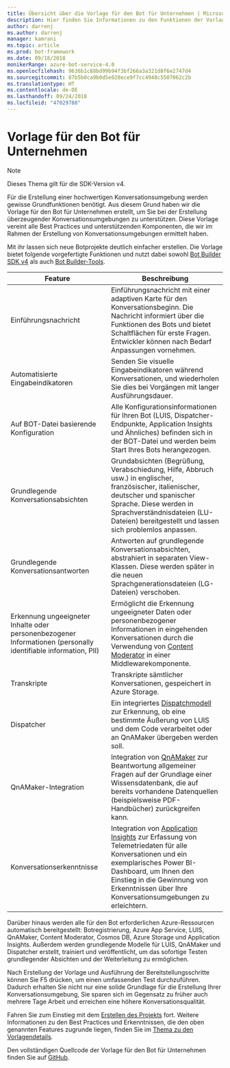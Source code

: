 ```yaml
---
title: Übersicht über die Vorlage für den Bot für Unternehmen | Microsoft-Dokumentation
description: Hier finden Sie Informationen zu den Funktionen der Vorlage für den Bot für Unternehmen.
author: darrenj
ms.author: darrenj
manager: kamrani
ms.topic: article
ms.prod: bot-framework
ms.date: 09/18/2018
monikerRange: azure-bot-service-4.0
ms.openlocfilehash: 9636b1c88bd99b94f3bf266a3a321d8f6e2747d4
ms.sourcegitcommit: 87b5b0ca9b0d5e028ece9f7cc4948c5507062c2b
ms.translationtype: HT
ms.contentlocale: de-DE
ms.lasthandoff: 09/24/2018
ms.locfileid: "47029788"
---
```

# <a name="enterprise-bot-template"></a>Vorlage für den Bot für Unternehmen 

> [!NOTE]
> Dieses Thema gilt für die SDK-Version v4. 

Für die Erstellung einer hochwertigen Konversationsumgebung werden gewisse Grundfunktionen benötigt. Aus diesem Grund haben wir die Vorlage für den Bot für Unternehmen erstellt, um Sie bei der Erstellung überzeugender Konversationsumgebungen zu unterstützen. Diese Vorlage vereint alle Best Practices und unterstützenden Komponenten, die wir im Rahmen der Erstellung von Konversationsumgebungen ermittelt haben. 

Mit ihr lassen sich neue Botprojekte deutlich einfacher erstellen. Die Vorlage bietet folgende vorgefertigte Funktionen und nutzt dabei sowohl [Bot Builder SDK v4](https://github.com/Microsoft/botbuilder) als auch [Bot Builder-Tools](https://github.com/Microsoft/botbuilder-tools).

Feature | Beschreibung |
------------ | -------------
Einführungsnachricht | Einführungsnachricht mit einer adaptiven Karte für den Konversationsbeginn. Die Nachricht informiert über die Funktionen des Bots und bietet Schaltflächen für erste Fragen. Entwickler können nach Bedarf Anpassungen vornehmen.
Automatisierte Eingabeindikatoren  | Senden Sie visuelle Eingabeindikatoren während Konversationen, und wiederholen Sie dies bei Vorgängen mit langer Ausführungsdauer.
Auf BOT-Datei basierende Konfiguration | Alle Konfigurationsinformationen für Ihren Bot (LUIS, Dispatcher-Endpunkte, Application Insights und Ähnliches) befinden sich in der BOT-Datei und werden beim Start Ihres Bots herangezogen.
Grundlegende Konversationsabsichten  | Grundabsichten (Begrüßung, Verabschiedung, Hilfe, Abbruch usw.) in englischer, französischer, italienischer, deutscher und spanischer Sprache. Diese werden in Sprachverständnisdateien (LU-Dateien) bereitgestellt und lassen sich problemlos anpassen.
Grundlegende Konversationsantworten  | Antworten auf grundlegende Konversationsabsichten, abstrahiert in separaten View-Klassen. Diese werden später in die neuen Sprachgenerationsdateien (LG-Dateien) verschoben.
Erkennung ungeeigneter Inhalte oder personenbezogener Informationen (personally identifiable information, PII)  |Ermöglicht die Erkennung ungeeigneter Daten oder personenbezogener Informationen in eingehenden Konversationen durch die Verwendung von [Content Moderator](https://azure.microsoft.com/en-us/services/cognitive-services/content-moderator/) in einer Middlewarekomponente.
Transkripte  | Transkripte sämtlicher Konversationen, gespeichert in Azure Storage.
Dispatcher | Ein integriertes [Dispatchmodell](https://docs.microsoft.com/en-us/azure/bot-service/bot-builder-tutorial-dispatch?view=azure-bot-service-4.0&tabs=csaddref%2Ccsbotconfig) zur Erkennung, ob eine bestimmte Äußerung von LUIS und dem Code verarbeitet oder an QnAMaker übergeben werden soll.
QnAMaker-Integration  | Integration von [QnAMaker](https://www.qnamaker.ai) zur Beantwortung allgemeiner Fragen auf der Grundlage einer Wissensdatenbank, die auf bereits vorhandene Datenquellen (beispielsweise PDF-Handbücher) zurückgreifen kann.
Konversationserkenntnisse  | Integration von [Application Insights](https://azure.microsoft.com/en-gb/services/application-insights/) zur Erfassung von Telemetriedaten für alle Konversationen und ein exemplarisches Power BI-Dashboard, um Ihnen den Einstieg in die Gewinnung von Erkenntnissen über Ihre Konversationsumgebungen zu erleichtern.

Darüber hinaus werden alle für den Bot erforderlichen Azure-Ressourcen automatisch bereitgestellt: Botregistrierung, Azure App Service, LUIS, QnAMaker, Content Moderator, Cosmos DB, Azure Storage und Application Insights. Außerdem werden grundlegende Modelle für LUIS, QnAMaker und Dispatcher erstellt, trainiert und veröffentlicht, um das sofortige Testen grundlegender Absichten und der Weiterleitung zu ermöglichen.

Nach Erstellung der Vorlage und Ausführung der Bereitstellungsschritte können Sie F5 drücken, um einen umfassenden Test durchzuführen. Dadurch erhalten Sie nicht nur eine solide Grundlage für die Erstellung Ihrer Konversationsumgebung, Sie sparen sich im Gegensatz zu früher auch mehrere Tage Arbeit und erreichen eine höhere Konversationsqualität.

Fahren Sie zum Einstieg mit dem [Erstellen des Projekts](bot-builder-enterprise-template-create-project.md) fort. Weitere Informationen zu den Best Practices und Erkenntnissen, die den oben genannten Features zugrunde liegen, finden Sie im [Thema zu den Vorlagendetails](bot-builder-enterprise-template-overview-detail.md). 

Den vollständigen Quellcode der Vorlage für den Bot für Unternehmen finden Sie auf [GitHub](https://github.com/Microsoft/AI/tree/master/templates/Enterprise-Template).
